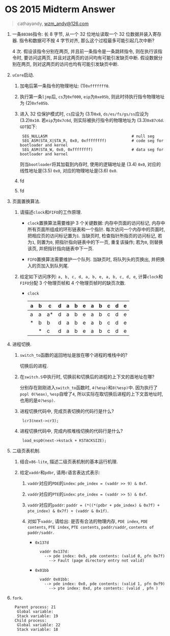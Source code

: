 # OS 2015 Midterm Answer
> cathayandy, wzm_andy@126.com

1. 一条`80386`指令: 长 8 字节, 从一个 32 位地址读取一个 32 位数据并装入寄存器. 指令和数据可不按 4 字节对齐, 那么这个过程最多可能引起几次中断?

	4 次. 假设该指令分别在两页, 并且前一条指令是一条跳转指令, 则在执行该指令时, 要访问这两页, 并且对这两页的访问均有可能引发缺页中断. 假设数据分别在两页, 则对这两页的访问也均有可能引发缺页中断.
	
2. `uCore`启动.

	1. 加电后第一条指令的物理地址: (1)`0xfffffff0`.
	
	2. 执行第一条`ljmp`后, `cs`为`0xf000`, `eip`为`0xe05b`, 则此时待执行指令物理地址为 (2)`0xfe05b`.
	
	3. 进入 32 位保护模式时, `cs`应设为 (3.1)`0x8`, `ds/es/fs/gs/ss`应设为 (3.2)`0x10`. 若`eip`为`0x7c6d`, 则实际被执行指令的物理地址为 (3.3)`0x87c6d`. `GDT`如下:
		    
		    SEG_NULLASM                                     # null seg
		    SEG_ASM(STA_X|STA_R, 0x0, 0xffffffff)           # code seg for bootloader and kernel
		    SEG_ASM(STA_W, 0x0, 0xffffffff)                 # data seg for bootloader and kernel
		    
		则当`bootloader`将其加载到内存时, 使用的逻辑地址是 (3.4) `0x0`, 对应的线性地址是(3.5) `0x0`, 对应的物理地址是(3.6) `0x0`.
		
	4. fd
	
	5. fd

3. 页面置换算法.

	1. 请描述`clock`和`FIFO`的工作原理.

		* `clock`置换算法需要维护 3 个关键数据: 内存中页面的访问标记, 内存中所有页面所组成的环形链表和一个指针. 每次访问一个内存中的页面时, 把相应页的访问标记置为`1`. 当缺页时, 检查指针所指页的访问标记, 若为`1`, 则置为`0`, 把指针指向链表中的下一页, 重复该操作; 若为`0`, 则替换该页, 并把指针指向链表中下一页.

		* `FIFO`置换算法需要维护一个队列. 当缺页时, 将队列头的页换出, 并把换入的页加入到队列尾.

	2. 给定如下访问序列: `a, b, c, d, a, b, e, a, b, c, d, e`, 计算`clock`和`FIFO`分配 3 个物理页帧和 4 个物理页帧时的缺页次数.

		* `clock`
			
			a | b | c | d | a | b | e | a | b | c | d | e 
			--- | --- | --- | --- | --- | --- | --- | --- | --- | --- | --- | ---
			a | a | a*| d | a | b | e | a | b | c | d | e
			\*| b | b | d | a | b | e | a | b | c | d | e
			  | \*| c | d | a | b | e | a | b | c | d | e
			  

4. 进程切换.

	1. `switch_to`函数的返回地址是放在哪个进程的堆栈中的?
		
		切换后的进程.
	2. 在`switch.S`中执行时, 切换前和切换后的进程的上下文的首地址在哪?
		
		分别存在刚刚进入`switch_to`函数时, `4(%esp)`和`8(%esp)`中. 因为执行了`popl 0(%eax)`, `%esp`自增了`4`, 所以实际在取切换后进程的上下文首地址时, 也用的是`4(%esp)`.

	3. 进程切换代码中, 完成页表切换的代码行是什么?
			
			lcr3(next->cr3);
			
	4. 进程切换代码中, 完成内核堆栈切换的代码行是什么?

			load_esp0(next->kstack + KSTACKSIZE);

5. 二级页表机制.

	1. 结合`x86-lite`, 描述二级页表机制的基本运行机理.

	2. 给定`vaddr`和`pdbr`, 请用`c`语言表达式表示:

		1. `vaddr`对应的`PDE`的`index`: `pde_index = (vaddr >> 9) & 0xf`.
		2. `vaddr`对应的`PTE`的`index`: `pte_index = (vaddr >> 5) & 0xf`.
		3. `vaddr`对应的`paddr`: `paddr = (*((*(pdbr + pde_index) & 0x7f) + pte_index) & 0x7f) + (vaddr & 0x1f)`.
		4. 对如下`vaddr`, 请给出: 是否有合法的物理内存, `PDE index`, `PDE contents`, `PTE index`, `PTE contents`, `paddr/saddr`, `contents of paddr/saddr`.

			* `0x137d`

					vaddr 0x137d:
					  --> pde index: 0x9, pde contents: (valid 0, pfn 0x7f)
					    --> Fault (page directory entry not valid)
			
			* `0x01bb`
			
					vaddr 0x01bb:
					  --> pde index: 0x0, pde contents: (valid 1, pfn 0xf9)
					    --> pte index: 0xd, pte contents: (valid , pfn )
					    
6. `fork`.

		Parent process: 21
		 Global variable: 
		 Stack variable: 19
		Child process:
		 Global variable: 22
		 Stack variable: 18
	
